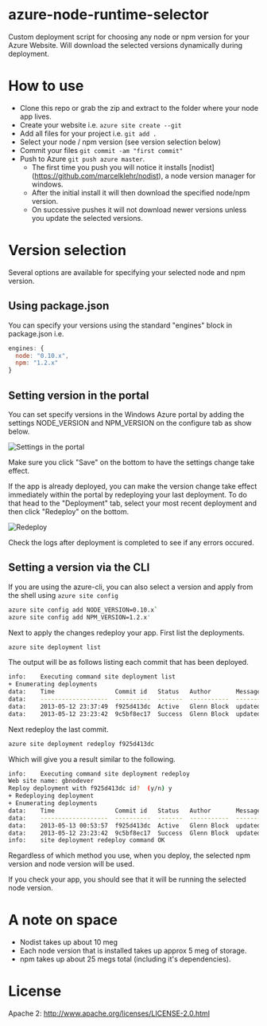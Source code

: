 azure-node-runtime-selector
===========================

Custom deployment script for choosing any node or npm version for your Azure Website. Will download the selected versions dynamically during deployment.

# How to use

* Clone this repo or grab the zip and extract to the folder where your node app lives. 
* Create your website i.e. `azure site create --git`
* Add all files for your project i.e. `git add .`
* Select your node / npm version (see version selection below)
* Commit your files `git commit -am "first commit"`
* Push to Azure `git push azure master`. 
  * The first time you push you will notice it installs [nodist] (https://github.com/marcelklehr/nodist), a node version manager for windows.
  * After the initial install it will then download the specified node/npm version.
  * On successive pushes it will not download newer versions unless you update the selected versions.

# Version selection
Several options are available for specifying your selected node and npm version.

## Using package.json
You can specify your versions using the standard "engines" block in package.json i.e.
```javascript
engines: {
  node: "0.10.x",
  npm: "1.2.x"
}
```
## Setting version in the portal
You can set specify versions in the Windows Azure portal by adding the settings NODE_VERSION and NPM_VERSION on the configure tab as show below.

![Settings in the portal](https://dl.dropboxusercontent.com/u/6860088/NODE%20APP%20SETTINGS.png "Windows Azure Portal")

Make sure you click "Save" on the bottom to have the settings change take effect.

If the app is already deployed, you can make the version change take effect immediately within the portal by redeploying your last deployment. To do that head to the "Deployment" tab, select your most recent deployment and then click "Redeploy" on the bottom.

![Redeploy](https://dl.dropboxusercontent.com/u/6860088/version%20selection%20redeploy.png "Redeploying the last deployment")

Check the logs after deployment is completed to see if any errors occured.

## Setting a version via the CLI
If you are using the azure-cli, you can also select a version and apply from the shell using `azure site config`

```bash
azure site config add NODE_VERSION=0.10.x`
azure site config add NPM_VERSION=1.2.x'
```

Next to apply the changes redeploy your app. First list the deployments.

```bash
azure site deployment list
```

The output will be as follows listing each commit that has been deployed.

```bash
info:    Executing command site deployment list
+ Enumerating deployments
data:    Time                 Commit id   Status   Author       Message
data:    -------------------  ----------  -------  -----------  ------------
data:    2013-05-12 23:37:49  f925d413dc  Active   Glenn Block  updated
data:    2013-05-12 23:23:42  9c5bf8ec17  Success  Glenn Block  updated
```

Next redeploy the last commit.

```bash
azure site deployment redeploy f925d413dc
```

Which will give you a result similar to the following.

```bash
info:    Executing command site deployment redeploy
Web site name: gbnodever
Reploy deployment with f925d413dc id?  (y/n) y
+ Redeploying deployment
+ Enumerating deployments
data:    Time                 Commit id   Status   Author       Message
data:    -------------------  ----------  -------  -----------  ------------
data:    2013-05-13 00:53:57  f925d413dc  Active   Glenn Block  updated
data:    2013-05-12 23:23:42  9c5bf8ec17  Success  Glenn Block  updated
info:    site deployment redeploy command OK
```

Regardless of which method you use, when you deploy, the selected npm version and node version will be used.

If you check your app, you should see that it will be running the selected node version.

# A note on space
* Nodist takes up about 10 meg
* Each node version that is installed takes up approx 5 meg of storage. 
* npm takes up about 25 megs total (including it's dependencies).

# License
Apache 2: http://www.apache.org/licenses/LICENSE-2.0.html
